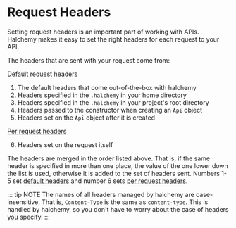 # Request Headers
Setting request headers is an important part of working with APIs.  Halchemy makes it easy to set the right headers for each request to your API.

The headers that are sent with your request come from:

[Default request headers](default)
1. The default headers that come out-of-the-box with halchemy
1. Headers specified in the `.halchemy` in your home directory
1. Headers specified in the `.halchemy` in your project's root directory
1. Headers passed to the constructor when creating an `Api` object
1. Headers set on the `Api` object after it is created

[Per request headers](per_request)

6. Headers set on the request itself

The headers are merged in the order listed above.  That is, if the same header is specified in more than one place, the value of the one lower down the list is used, otherwise it is added to the set of headers sent.  Numbers 1-5 set [default headers](/headers/default) and number 6 sets [per request headers](/headers/per_request).

::: tip NOTE
The names of all headers managed by halchemy are case-insensitive.  That is, `Content-Type` is the same as `content-type`.  This is handled by halchemy, so you don't have to worry about the case of headers you specify.
:::
